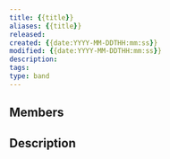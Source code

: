 ```yaml
---
title: {{title}}
aliases: {{title}}
released: 
created: {{date:YYYY-MM-DDTHH:mm:ss}}
modified: {{date:YYYY-MM-DDTHH:mm:ss}}
description: 
tags: 
type: band
---
```


## Members


## Description

